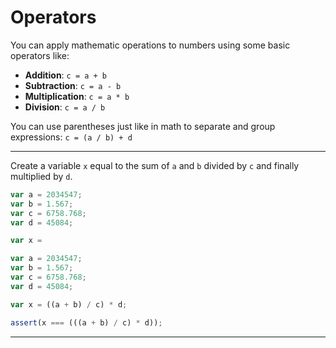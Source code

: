 # Operators

You can apply mathematic operations to numbers using some basic operators like:

* **Addition**: ```c = a + b```
* **Subtraction**: ```c = a - b```
* **Multiplication**: ```c = a * b```
* **Division**: ```c = a / b```

You can use parentheses just like in math to separate and group expressions: ```c = (a / b) + d```


---

Create a variable `x` equal to the sum of `a` and `b` divided by `c` and finally multiplied by `d`.

```js
var a = 2034547;
var b = 1.567;
var c = 6758.768;
var d = 45084;

var x =
```

```js
var a = 2034547;
var b = 1.567;
var c = 6758.768;
var d = 45084;

var x = ((a + b) / c) * d;
```

```js
assert(x === (((a + b) / c) * d));
```

---
